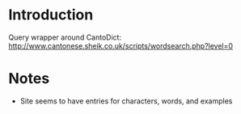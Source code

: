 # Introduction
Query wrapper around CantoDict: http://www.cantonese.sheik.co.uk/scripts/wordsearch.php?level=0

# Notes
- Site seems to have entries for characters, words, and examples